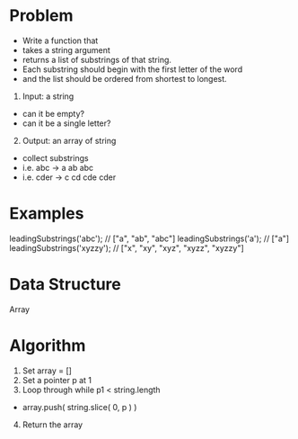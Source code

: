 # Problem

- Write a function that 
- takes a string argument 
- returns a list of substrings of that string. 
- Each substring should begin with the first letter of the word
- and the list should be ordered from shortest to longest.

1. Input: a string
  - can it be empty?
  - can it be a single letter?
2. Output: an array of string 
  - collect substrings 
  - i.e. abc -> a ab abc
  - i.e. cder -> c cd cde cder 

# Examples

leadingSubstrings('abc');      // ["a", "ab", "abc"]
leadingSubstrings('a');        // ["a"]
leadingSubstrings('xyzzy');    // ["x", "xy", "xyz", "xyzz", "xyzzy"]

# Data Structure

Array

# Algorithm

1. Set array = []
2. Set a pointer p at 1
3. Loop through while p1 < string.length 
  - array.push(  string.slice( 0, p ) )  
4. Return the array 



